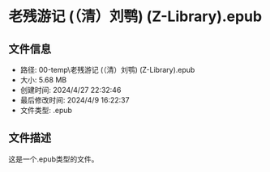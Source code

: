 ﻿# 老残游记 (（清）刘鹗) (Z-Library).epub

## 文件信息
- 路径: 00-temp\老残游记 (（清）刘鹗) (Z-Library).epub
- 大小: 5.68 MB
- 创建时间: 2024/4/27 22:32:46
- 最后修改时间: 2024/4/9 16:22:37
- 文件类型: .epub

## 文件描述
这是一个.epub类型的文件。

